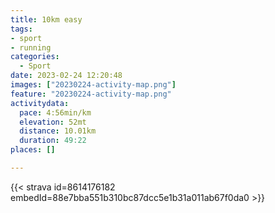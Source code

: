 ```yaml
---
title: 10km easy
tags:
- sport
- running
categories:
  - Sport
date: 2023-02-24 12:20:48
images: ["20230224-activity-map.png"]
feature: "20230224-activity-map.png"
activitydata:
  pace: 4:56min/km
  elevation: 52mt
  distance: 10.01km
  duration: 49:22
places: []

---
```


<!--more--> 

 [//]: # ({{< figure src="20230224-activity-map.png" title="map" >}})


{{< strava id=8614176182 embedId=88e7bba551b310bc87dcc5e1b31a011ab67f0da0 >}}
